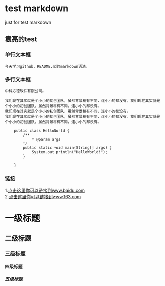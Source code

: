 test markdown
====

just for test markdown

袁亮的test
----------------
### 单行文本框
    今天学习github，README.md的markdown语法。
### 多行文本框
    中科方德软件有限公司。
    
    我们现在其实就是个小小的初创团队，虽然背景稍有不同，连小小的都没有。我们现在其实就是个小小的初创团队，虽然背景稍有不同，连小小的都没有。
    我们现在其实就是个小小的初创团队，虽然背景稍有不同，连小小的都没有。
    我们现在其实就是个小小的初创团队，虽然背景稍有不同，连小小的都没有。我们现在其实就是个小小的初创团队，虽然背景稍有不同，连小小的都没有。  
    
        public class HelloWorld {
            /**
                * @param args
            */
            public static void main(String[] args) {
                System.out.println("HelloWorld!");
            }

        }

### 链接
1.[点击这里你可以链接到www.baidu.com](https://www.baidu.com)<br />
2.[点击这里你可以链接到www.163.com](https://www.163.com)<br />


# 一级标题
## 二级标题
### 三级标题
#### 四级标题
##### 五级标题
